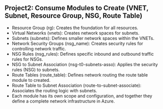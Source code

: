 ## Project2: Consume Modules to Create (VNET, Subnet, Resource Group, NSG, Route Table) 
* Resource Group (rg): Creates the foundation for all resources.
* Virtual Networks (vnets): Creates network spaces for subnets.
* Subnets (subnets): Defines smaller network spaces within the VNETs.
* Network Security Groups (nsg_name): Creates security rules for controlling network traffic.
* NSG Rules (nsg_rules): Defines specific inbound and outbound traffic rules for NSGs.
* NSG to Subnet Association (nsg-t0-subnets-asso): Applies the security rules (NSG) to subnets.
* Route Tables (route_table): Defines network routing the route table module to created.
* Route Table to Subnet Association (route-to-subnet-associate): Associates the routing logic with subnets.
* Each module has its own scope and configuration, and together they define a complete network infrastructure in Azure.